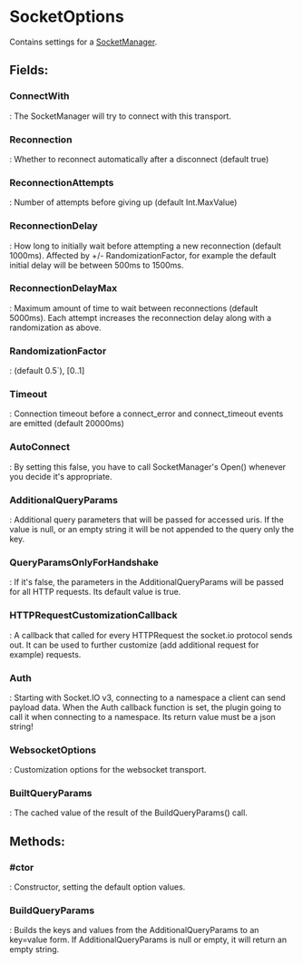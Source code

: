 # SocketOptions

Contains settings for a [SocketManager](../SocketIO/SocketManager.md). 

## **Fields**:
### **ConnectWith**
: The SocketManager will try to connect with this transport. 
### **Reconnection**
: Whether to reconnect automatically after a disconnect (default true) 
### **ReconnectionAttempts**
: Number of attempts before giving up (default Int.MaxValue) 
### **ReconnectionDelay**
: How long to initially wait before attempting a new reconnection (default 1000ms). Affected by +/- RandomizationFactor, for example the default initial delay will be between 500ms to 1500ms. 
### **ReconnectionDelayMax**
: Maximum amount of time to wait between reconnections (default 5000ms). Each attempt increases the reconnection delay along with a randomization as above. 
### **RandomizationFactor**
: (default 0.5`), [0..1] 
### **Timeout**
: Connection timeout before a connect_error and connect_timeout events are emitted (default 20000ms) 
### **AutoConnect**
: By setting this false, you have to call SocketManager's Open() whenever you decide it's appropriate. 
### **AdditionalQueryParams**
: Additional query parameters that will be passed for accessed uris. If the value is null, or an empty string it will be not appended to the query only the key. 
### **QueryParamsOnlyForHandshake**
: If it's false, the parameters in the AdditionalQueryParams will be passed for all HTTP requests. Its default value is true. 
### **HTTPRequestCustomizationCallback**
: A callback that called for every HTTPRequest the socket.io protocol sends out. It can be used to further customize (add additional request for example) requests. 
### **Auth**
: Starting with Socket.IO v3, connecting to a namespace a client can send payload data. When the Auth callback function is set, the plugin going to call it when connecting to a namespace. Its return value must be a json string! 
### **WebsocketOptions**
: Customization options for the websocket transport. 
### **BuiltQueryParams**
: The cached value of the result of the BuildQueryParams() call. 
## **Methods**:

### **#ctor**
: Constructor, setting the default option values. 

### **BuildQueryParams**
: Builds the keys and values from the AdditionalQueryParams to an key=value form. If AdditionalQueryParams is null or empty, it will return an empty string. 